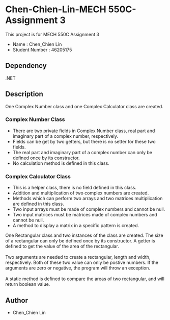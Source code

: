 # Chen-Chien-Lin-MECH 550C-Assignment 3

This project is for MECH 550C Assignment 3
* Name : Chen_Chien Lin
* Student Number : 46205175

## Dependency
.NET

## Description
One Complex Number class and one Complex Calculator class are created.

### Complex Number Class
* There are two private fields in Complex Number class, real part and imaginary part of a complex number, respectively.
* Fields can be get by two getters, but there is no setter for these two fields.
* The real part and imaginary part of a complex number can only be defined once by its constructor.
* No calculation method is defined in this class.

### Complex Calculator Class
* This is a helper class, there is no field defined in this class.
* Addition and multiplication of two complex numbers are created.
* Methods which can perform two arrays and two matrices multiplication are defined in this class.
* Two input arrays must be made of complex numbers and cannot be null.
* Two input matrices must be matrices made of complex numbers and cannot be null.
* A method to display a matrix in a specific pattern is created.


One Rectangular class and two instances of the class are created. The size of a rectangular can only be defined once by its constructor.
A getter is defined to get the value of the area of the rectangular.<br/>
<br/>
Two arguments are needed to create a rectangular, length and width, respectively. Both of these two value can only be postive numbers.
If the arguments are zero or negative, the program will throw an exception.<br/>
<br/>
A static method is defined to compare the areas of two rectangular, and will return boolean value.

## Author
* Chen_Chien Lin
